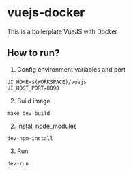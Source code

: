 # vuejs-docker
This is a boilerplate VueJS with Docker
## How to run?
1. Config environment variables and port
```
UI_HOME=$(WORKSPACE)/vuejs
UI_HOST_PORT=8090
```
2. Build image
```
make dev-build
```
2. Install node_modules
```
dev-npm-install
```
3. Run
```
dev-run
```